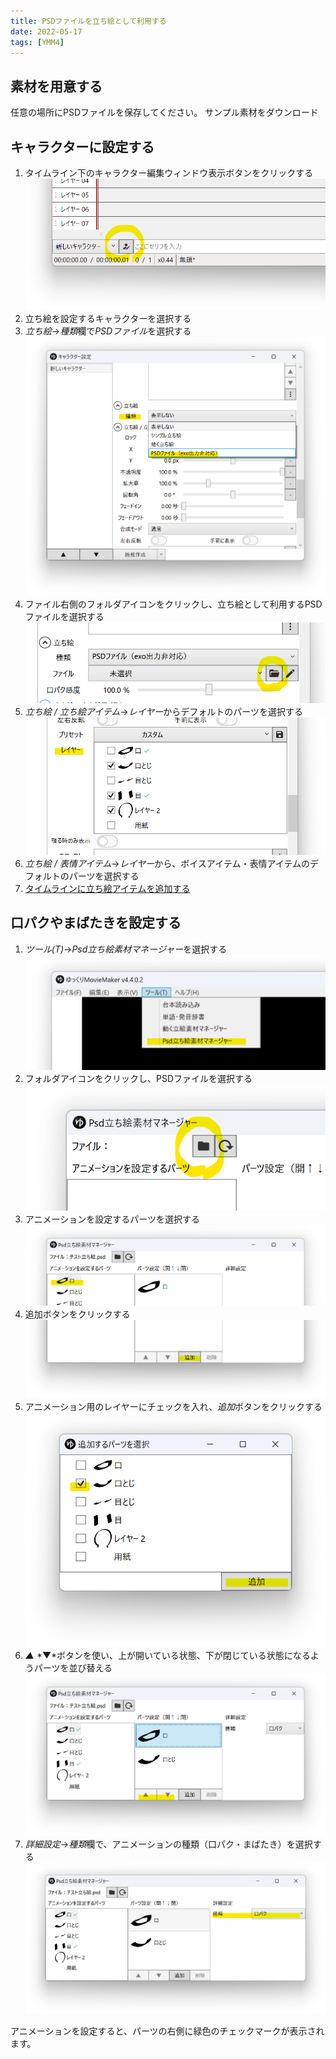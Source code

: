 ```yaml
---
title: PSDファイルを立ち絵として利用する
date: 2022-05-17
tags: [YMM4]
---
```

## 素材を用意する
任意の場所にPSDファイルを保存してください。
<Download url="https://object-storage.tyo1.conoha.io/v1/nc_4fac3ef0e6d843249e0ab2f1fc3e8f85/public/PSD%E7%AB%8B%E3%81%A1%E7%B5%B5%E3%82%B5%E3%83%B3%E3%83%97%E3%83%AB%E7%B4%A0%E6%9D%90.zip">サンプル素材をダウンロード</Download>

## キャラクターに設定する
1. タイムライン下のキャラクター編集ウィンドウ表示ボタンをクリックする
![スクリーンショット](psd_1030.png)
1. 立ち絵を設定するキャラクターを選択する
1. *立ち絵*→*種類*欄で*PSDファイル*を選択する
![スクリーンショット](psd_1137.png)
1. ファイル右側のフォルダアイコンをクリックし、立ち絵として利用するPSDファイルを選択する
![スクリーンショット](psd_1351.png)
1. *立ち絵 / 立ち絵アイテム*→*レイヤー*からデフォルトのパーツを選択する
![スクリーンショット](psd_1509.png)
1. *立ち絵 / 表情アイテム*→*レイヤー*から、ボイスアイテム・表情アイテムのデフォルトのパーツを選択する
1. [タイムラインに立ち絵アイテムを追加する](./%E7%AB%8B%E3%81%A1%E7%B5%B5%E6%A9%9F%E8%83%BD%E3%81%AE%E4%BD%BF%E3%81%84%E6%96%B9.md)

## 口パクやまばたきを設定する
1. *ツール(T)*→*Psd立ち絵素材マネージャー*を選択する
![スクリーンショット](psd_2913.png)
1. フォルダアイコンをクリックし、PSDファイルを選択する
![スクリーンショット](psd_2947.png)
1. アニメーションを設定するパーツを選択する
![スクリーンショット](psd_3125.png)
1. 追加ボタンをクリックする
![スクリーンショット](psd_3214.png)
1. アニメーション用のレイヤーにチェックを入れ、*追加*ボタンをクリックする
![スクリーンショット](psd_3252.png)
1. *▲* *▼*ボタンを使い、上が開いている状態、下が閉じている状態になるようパーツを並び替える
![スクリーンショット](psd_3411.png)
1. *詳細設定*→*種類*欄で、アニメーションの種類（口パク・まばたき）を選択する
![スクリーンショット](psd_3445.png)

アニメーションを設定すると、パーツの右側に緑色のチェックマークが表示されます。
